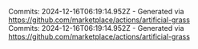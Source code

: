 Commits: 2024-12-16T06:19:14.952Z - Generated via https://github.com/marketplace/actions/artificial-grass
<br>
Commits: 2024-12-16T06:19:14.952Z - Generated via https://github.com/marketplace/actions/artificial-grass
<br>
